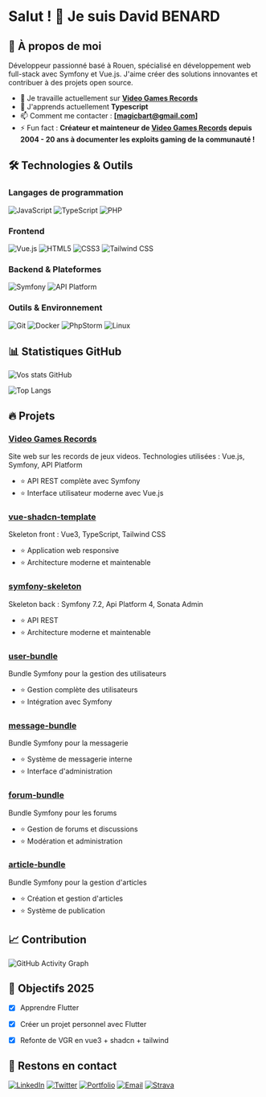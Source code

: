 # Salut ! 👋 Je suis David BENARD

## 🚀 À propos de moi

Développeur passionné basé à Rouen, spécialisé en développement web full-stack avec Symfony et Vue.js. J'aime créer des solutions innovantes et contribuer à des projets open source.

- 🔭 Je travaille actuellement sur **[Video Games Records](https://www.videogamesrecords.net)**
- 🌱 J'apprends actuellement **Typescript**
- 📫 Comment me contacter : **[magicbart@gmail.com]**
- ⚡ Fun fact : **Créateur et mainteneur de [Video Games Records](https://www.videogamesrecords.net) depuis 2004 - 20 ans à documenter les exploits gaming de la communauté !**

## 🛠️ Technologies & Outils

### Langages de programmation
![JavaScript](https://img.shields.io/badge/-JavaScript-F7DF1E?style=flat-square&logo=javascript&logoColor=black)
![TypeScript](https://img.shields.io/badge/-TypeScript-3178C6?style=flat-square&logo=typescript&logoColor=white)
![PHP](https://img.shields.io/badge/-PHP-777BB4?style=flat-square&logo=php&logoColor=white)

### Frontend
![Vue.js](https://img.shields.io/badge/-Vue.js-4FC08D?style=flat-square&logo=vue.js&logoColor=white)
![HTML5](https://img.shields.io/badge/-HTML5-E34F26?style=flat-square&logo=html5&logoColor=white)
![CSS3](https://img.shields.io/badge/-CSS3-1572B6?style=flat-square&logo=css3&logoColor=white)
![Tailwind CSS](https://img.shields.io/badge/-Tailwind%20CSS-06B6D4?style=flat-square&logo=tailwindcss&logoColor=white)

### Backend & Plateformes
![Symfony](https://img.shields.io/badge/-Symfony-000000?style=flat-square&logo=symfony&logoColor=white)
![API Platform](https://img.shields.io/badge/-API%20Platform-38A3A5?style=flat-square&logo=api&logoColor=white)

### Outils & Environnement
![Git](https://img.shields.io/badge/-Git-F05032?style=flat-square&logo=git&logoColor=white)
![Docker](https://img.shields.io/badge/-Docker-2496ED?style=flat-square&logo=docker&logoColor=white)
![PhpStorm](https://img.shields.io/badge/-PhpStorm-000000?style=flat-square&logo=phpstorm&logoColor=white)
![Linux](https://img.shields.io/badge/-Linux-FCC624?style=flat-square&logo=linux&logoColor=black)

## 📊 Statistiques GitHub

![Vos stats GitHub](https://github-readme-stats.vercel.app/api?username=magicbart&show_icons=true&theme=radical)

![Top Langs](https://github-readme-stats.vercel.app/api/top-langs/?username=magicbart&layout=compact&theme=radical)

## 🔥 Projets

### [Video Games Records](https://github.com/video-games-records)
Site web sur les records de jeux videos. Technologies utilisées : Vue.js, Symfony, API Platform
- ⭐ API REST complète avec Symfony
- ⭐ Interface utilisateur moderne avec Vue.js

### [vue-shadcn-template](https://github.com/projet-normandie/vue-shadcn-template)
Skeleton front : Vue3, TypeScript, Tailwind CSS
- ⭐ Application web responsive
- ⭐ Architecture moderne et maintenable

### [symfony-skeleton](https://github.com/projet-normandie/symfony-skeleton)
Skeleton back : Symfony 7.2, Api Platform 4, Sonata Admin
- ⭐ API REST
- ⭐ Architecture moderne et maintenable  

### [user-bundle](https://github.com/projet-normandie/user-bundle)
Bundle Symfony pour la gestion des utilisateurs
- ⭐ Gestion complète des utilisateurs
- ⭐ Intégration avec Symfony

### [message-bundle](https://github.com/projet-normandie/message-bundle)
Bundle Symfony pour la messagerie
- ⭐ Système de messagerie interne
- ⭐ Interface d'administration

### [forum-bundle](https://github.com/projet-normandie/forum-bundle)
Bundle Symfony pour les forums
- ⭐ Gestion de forums et discussions
- ⭐ Modération et administration

### [article-bundle](https://github.com/projet-normandie/article-bundle)
Bundle Symfony pour la gestion d'articles
- ⭐ Création et gestion d'articles
- ⭐ Système de publication

## 📈 Contribution

![GitHub Activity Graph](https://github-readme-activity-graph.vercel.app/graph?username=magicbart&theme=react-dark)

## 🎯 Objectifs 2025

- [x] Apprendre Flutter
- [x] Créer un projet personnel avec Flutter
- [x] Refonte de VGR en vue3 + shadcn + tailwind


## 🤝 Restons en contact

[![LinkedIn](https://img.shields.io/badge/-LinkedIn-0077B5?style=flat-square&logo=linkedin&logoColor=white)](https://www.linkedin.com/in/david-benard-62581828/)
[![Twitter](https://img.shields.io/badge/-Twitter-1DA1F2?style=flat-square&logo=twitter&logoColor=white)](https://twitter.com/votre-handle)
[![Portfolio](https://img.shields.io/badge/-Portfolio-000000?style=flat-square&logo=react&logoColor=white)](https://www.vgr-magicbart.com/)
[![Email](https://img.shields.io/badge/-Email-D14836?style=flat-square&logo=gmail&logoColor=white)](mailto:magicbart@gmail.com)
[![Strava](https://img.shields.io/badge/-Strava-FC4C02?style=flat-square&logo=strava&logoColor=white)](https://www.strava.com/athletes/34324860)


